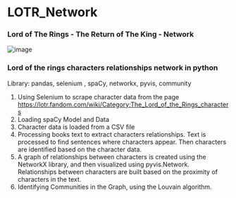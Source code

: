 # LOTR_Network
### Lord of The Rings - The Return of The King - Network
![image](https://github.com/user-attachments/assets/18fbcd62-8f02-4210-8e47-c2fc13c00f9b)

### Lord of the rings characters relationships network in python
Library: pandas, selenium , spaCy, networkx, pyvis, community

1. Using Selenium to scrape character data from the page https://lotr.fandom.com/wiki/Category:The_Lord_of_the_Rings_characters
2. Loading spaCy Model and Data
3. Character data is loaded from a CSV file
4. Processing books text to extract characters relationships. Text is processed to find sentences where characters appear. Then characters are identified based on the character data.
5. A graph of relationships between characters is created using the NetworkX library, and then visualized using pyvis.Network. Relationships between characters are built based on the proximity of characters in the text.
6. Identifying Communities in the Graph, using the Louvain algorithm.
